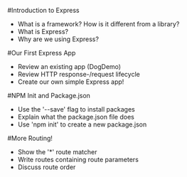 #Introduction to Express

* What is a framework? How is it different from a library?
* What is Express?
* Why are we using Express?

#Our First Express App

* Review an existing app (DogDemo)
* Review HTTP response-/request lifecycle
* Create our own simple Express app!

#NPM Init and Package.json

* Use the '--save' flag to install packages
* Explain what the package.json file does
* Use 'npm init' to create a new package.json

#More Routing!

* Show the '*' route matcher
* Write routes containing route parameters
* Discuss route order

